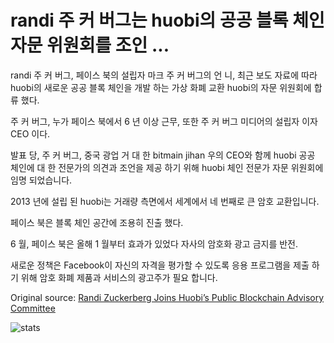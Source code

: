 # randi 주 커 버그는 huobi의 공공 블록 체인 자문 위원회를 조인 ...

randi 주 커 버그, 페이스 북의 설립자 마크 주 커 버그의 언 니, 최근 보도 자료에 따라 huobi의 새로운 공공 블록 체인을 개발 하는 가상 화폐 교환 huobi의 자문 위원회에 합류 했다.

주 커 버그, 누가 페이스 북에서 6 년 이상 근무, 또한 주 커 버그 미디어의 설립자 이자 CEO 이다.

발표 당, 주 커 버그, 중국 광업 거 대 한 bitmain jihan 우의 CEO와 함께 huobi 공공 체인에 대 한 전문가의 의견과 조언을 제공 하기 위해 huobi 체인 전문가 자문 위원회에 임명 되었습니다.

2013 년에 설립 된 huobi는 거래량 측면에서 세계에서 네 번째로 큰 암호 교환입니다.

페이스 북은 블록 체인 공간에 조용히 진출 했다.

6 월, 페이스 북은 올해 1 월부터 효과가 있었다 자사의 암호화 광고 금지를 반전.

새로운 정책은 Facebook이 자신의 자격을 평가할 수 있도록 응용 프로그램을 제출 하기 위해 암호 화폐 제품과 서비스의 광고주가 필요 합니다.

Original source: [Randi Zuckerberg Joins Huobi’s Public Blockchain Advisory Committee](https://cointelegraph.com/news/randi-zuckerberg-joins-huobis-public-blockchain-advisory-committee)

![stats](https://c.statcounter.com/11760860/0/a89fa40b/1/ "stats")